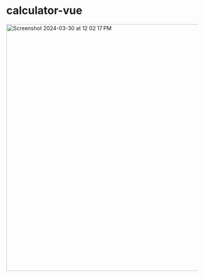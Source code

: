 # calculator-vue

<img width="650" alt="Screenshot 2024-03-30 at 12 02 17 PM" src="https://github.com/JJLindsey/calculator-vue/assets/12735296/d7e5439d-5cc4-4634-bde3-5df4d742efdf">
